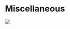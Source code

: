 # Miscellaneous

[![](https://img.shields.io/badge/Phantasy%20Star%20III%20Remake%20Demo-blue)](https://hydroper.itch.io/ps3-demo)
